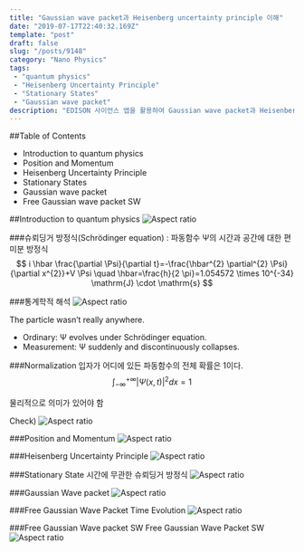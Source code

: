 ```yaml
---
title: "Gaussian wave packet과 Heisenberg uncertainty principle 이해"
date: "2019-07-17T22:40:32.169Z"
template: "post"
draft: false
slug: "/posts/9148"
category: "Nano Physics"
tags: 
 - "quantum physics"
 - "Heisenberg Uncertainty Principle"
 - "Stationary States"
 - "Gaussian wave packet"
description: "EDISON 사이언스 앱을 활용하여 Gaussian wave packet과 Heisenberg uncertainty principle 이해"
---
```


##Table of Contents
- Introduction to quantum physics 
- Position and Momentum
- Heisenberg Uncertainty Principle 
- Stationary States
- Gaussian wave packet
- Free Gaussian wave packet SW

##Introduction to quantum physics
![Aspect ratio](/media/POST/9148/0.jpg)

###슈뢰딩거 방정식(Schrӧdinger equation)
: 파동함수 Ψ의 시간과 공간에 대한 편미분 방정식
$$
i \hbar \frac{\partial \Psi}{\partial t}=-\frac{\hbar^{2} \partial^{2} \Psi}{\partial x^{2}}+V \Psi \quad \hbar=\frac{h}{2 \pi}=1.054572 \times 10^{-34} \mathrm{J} \cdot \mathrm{s}
$$

###통계학적 해석
![Aspect ratio](/media/POST/9148/1.jpg)


The particle wasn’t really anywhere.
- Ordinary: Ψ evolves under Schrӧdinger equation. 
- Measurement: Ψ suddenly and discontinuously collapses.


###Normalization
입자가 어디에 있든 파동함수의 전체 확률은 1이다.
$$
\int_{-\infty}^{+\infty}|\Psi(x, t)|^{2} d x=1
$$

물리적으로 의미가 있어야 함

Check)
![Aspect ratio](/media/POST/9148/2.jpg)


###Position and Momentum
![Aspect ratio](/media/POST/9148/3.jpg)


###Heisenberg Uncertainty Principle
![Aspect ratio](/media/POST/9148/4.jpg)

###Stationary State
시간에 무관한 슈뢰딩거 방정식
![Aspect ratio](/media/POST/9148/5.jpg)

###Gaussian Wave packet
![Aspect ratio](/media/POST/9148/6.jpg)

###Free Gaussian Wave Packet Time Evolution
![Aspect ratio](/media/POST/9148/7.jpg)

###Free Gaussian Wave packet SW 
Free Gaussian Wave Packet SW
![Aspect ratio](/media/POST/9148/8.jpg)



